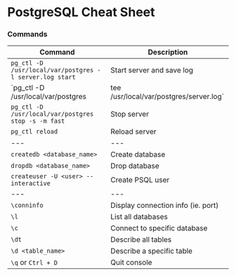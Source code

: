 # PostgreSQL Cheat Sheet


### Commands

| Command                                                                               | Description                           |
| ---                                                                                   | ---                                   |
| `pg_ctl -D /usr/local/var/postgres -l server.log start`                               | Start server and save log             | 
| `pg_ctl -D /usr/local/var/postgres | tee /usr/local/var/postgres/server.log`          | Start server and watch log            |
| `pg_ctl -D /usr/local/var/postgres stop -s -m fast`                                   | Stop server           |
| `pg_ctl reload`                                                                       | Reload server           |
| ---                                                                                   | ---           |
| `createdb <database_name>`                                                            | Create database           |
| `dropdb <database_name>`                                                              | Drop database           |
| `createuser -U <user> --interactive`                                                  | Create PSQL user           |
| ---                                                                                   | ---           |
| `\conninfo`                                                                           | Display connection info (ie. port)           |
| `\l`                                                                                  | List all databases           |
| `\c`                                                                                  | Connect to specific database          |
| `\dt`                                                                                 | Describe all tables          |
| `\d <table_name>`                                                                     | Describe a specific table          |
| `\q` or `Ctrl + D`                                                                    | Quit console          |
